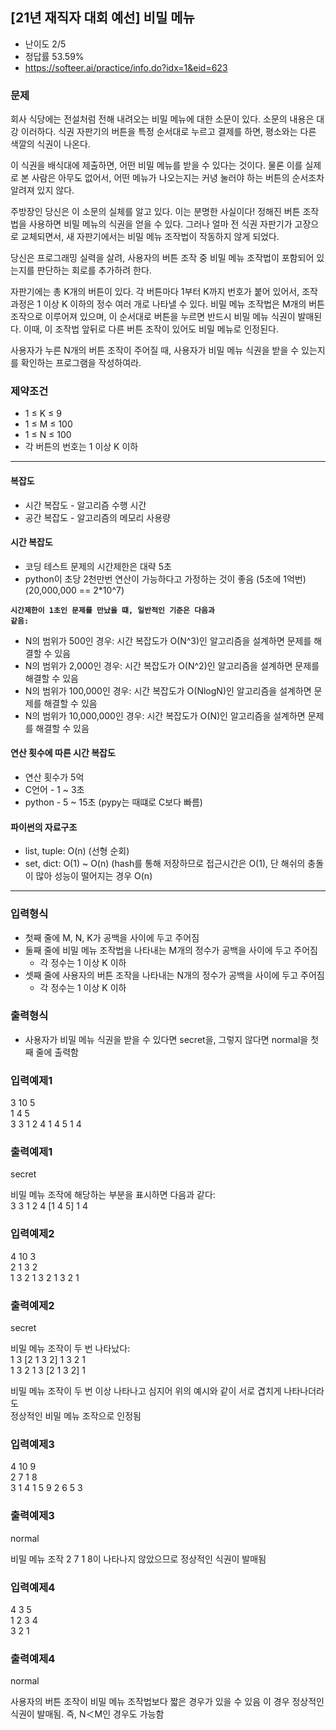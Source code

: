 ## [21년 재직자 대회 예선] 비밀 메뉴
- 난이도 2/5
- 정답률 53.59%
- https://softeer.ai/practice/info.do?idx=1&eid=623

### 문제
회사 식당에는 전설처럼 전해 내려오는 비밀 메뉴에 대한 소문이 있다. 소문의 내용은 대강 이러하다.
식권 자판기의 버튼을 특정 순서대로 누르고 결제를 하면, 평소와는 다른 색깔의 식권이 나온다.

이 식권을 배식대에 제출하면, 어떤 비밀 메뉴를 받을 수 있다는 것이다. 물론 이를 실제로 본 사람은 아무도 없어서, 어떤 메뉴가 나오는지는 커녕 눌러야 하는 버튼의 순서조차 알려져 있지 않다.

주방장인 당신은 이 소문의 실체를 알고 있다. 이는 분명한 사실이다!
정해진 버튼 조작법을 사용하면 비밀 메뉴의 식권을 얻을 수 있다. 그러나 얼마 전 식권 자판기가 고장으로 교체되면서, 새 자판기에서는 비밀 메뉴 조작법이 작동하지 않게 되었다.

당신은 프로그래밍 실력을 살려, 사용자의 버튼 조작 중 비밀 메뉴 조작법이 포함되어 있는지를 판단하는 회로를 추가하려 한다.

자판기에는 총 K개의 버튼이 있다. 각 버튼마다 1부터 K까지 번호가 붙어 있어서, 조작 과정은 1 이상 K 이하의 정수 여러 개로 나타낼 수 있다.
비밀 메뉴 조작법은 M개의 버튼 조작으로 이루어져 있으며, 이 순서대로 버튼을 누르면 반드시 비밀 메뉴 식권이 발매된다. 이때, 이 조작법 앞뒤로 다른 버튼 조작이 있어도 비밀 메뉴로 인정된다.

사용자가 누른 N개의 버튼 조작이 주어질 때, 사용자가 비밀 메뉴 식권을 받을 수 있는지를 확인하는 프로그램을 작성하여라.

### 제약조건
- 1 ≤ K ≤ 9
- 1 ≤ M ≤ 100
- 1 ≤ N ≤ 100
- 각 버튼의 번호는 1 이상 K 이하

--------------------------------------------------------

#### 복잡도
- 시간 복잡도 - 알고리즘 수행 시간
- 공간 복잡도 - 알고리즘의 메모리 사용량

#### 시간 복잡도
- 코딩 테스트 문제의 시간제한은 대략 5초
- python이 초당 2천만번 연산이 가능하다고 가정하는 것이 좋음 (5초에 1억번) (20,000,000 == 2*10^7)

<code><b>시간제한이 1초인 문제를 만났을 떄, 일반적인 기준은 다음과 같음:</b></code>
- N의 범위가 500인 경우: 시간 복잡도가 O(N^3)인 알고리즘을 설계하면 문제를 해결할 수 있음
- N의 범위가 2,000인 경우: 시간 복잡도가 O(N^2)인 알고리즘을 설계하면 문제를 해결할 수 있음
- N의 범위가 100,000인 경우: 시간 복잡도가 O(NlogN)인 알고리즘을 설계하면 문제를 해결할 수 있음
- N의 범위가 10,000,000인 경우: 시간 복잡도가 O(N)인 알고리즘을 설계하면 문제를 해결할 수 있음

#### 연산 횟수에 따른 시간 복잡도
- 연산 횟수가 5억
- C언어 - 1 ~ 3초
- python - 5 ~ 15초 (pypy는 때떄로 C보다 빠름)

#### 파이썬의 자료구조
- list, tuple: O(n) (선형 순회)
- set, dict: O(1) ~ O(n) 
(hash를 통해 저장하므로 접근시간은 O(1), 단 해쉬의 충돌이 많아 성능이 떨어지는 경우 O(n)

--------------------------------------------------------

### 입력형식
- 첫째 줄에 M, N, K가 공백을 사이에 두고 주어짐
- 둘째 줄에 비밀 메뉴 조작법을 나타내는 M개의 정수가 공백을 사이에 두고 주어짐
  - 각 정수는 1 이상 K 이하
- 셋째 줄에 사용자의 버튼 조작을 나타내는 N개의 정수가 공백을 사이에 두고 주어짐
  - 각 정수는 1 이상 K 이하
  
### 출력형식
- 사용자가 비밀 메뉴 식권을 받을 수 있다면 secret을, 그렇지 않다면 normal을 첫째 줄에 출력함

### 입력예제1
3 10 5  
1 4 5  
3 3 1 2 4 1 4 5 1 4

### 출력예제1
secret  

비밀 메뉴 조작에 해당하는 부분을 표시하면 다음과 같다:  
3 3 1 2 4 [1 4 5] 1 4

### 입력예제2
4 10 3  
2 1 3 2  
1 3 2 1 3 2 1 3 2 1   

### 출력예제2
secret  

비밀 메뉴 조작이 두 번 나타났다:  
1 3 [2 1 3 2] 1 3 2 1  
1 3 2 1 3 [2 1 3 2] 1  

비밀 메뉴 조작이 두 번 이상 나타나고 심지어 위의 예시와 같이 서로 겹치게 나타나더라도  
정상적인 비밀 메뉴 조작으로 인정됨

### 입력예제3
4 10 9  
2 7 1 8  
3 1 4 1 5 9 2 6 5 3  

### 출력예제3
normal

비밀 메뉴 조작 2 7 1 8이 나타나지 않았으므로 정상적인 식권이 발매됨

### 입력예제4
4 3 5  
1 2 3 4  
3 2 1  

### 출력예제4
normal  

사용자의 버튼 조작이 비밀 메뉴 조작법보다 짧은 경우가 있을 수 있음 
이 경우 정상적인 식권이 발매됨. 즉, N＜M인 경우도 가능함 

